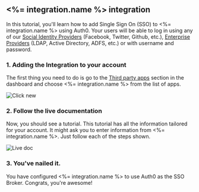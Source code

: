 ## <%= integration.name %> integration

In this tutorial, you'll learn how to add Single Sign On (SSO) to <%= integration.name %> using Auth0. Your users will be able to log in using any of our [Social Identity Providers](https://docs.auth0.com/identityproviders) (Facebook, Twitter, Github, etc.), [Enterprise Providers](https://docs.auth0.com/identityproviders) (LDAP, Active Directory, ADFS, etc.) or with username and password.

### 1. Adding the Integration to your account

The first thing you need to do is go to the [Third party apps](https://app.auth0.com/#/externalapps/create) section in the dashboard and choose <%= integration.name %> from the list of apps.

![Click new](https://cloudup.com/cGa2DYSV1si+)

### 2. Follow the live documentation

Now, you should see a tutorial. This tutorial has all the information tailored for your account. It might ask you to enter information from <%= integration.name %>. Just follow each of the steps shown.

![Live doc](https://cloudup.com/iOFJHDb5M4O+)

### 3. You've nailed it.

You have configured <%= integration.name %> to use Auth0 as the SSO Broker. Congrats, you're awesome!




